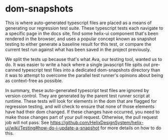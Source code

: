 # dom-snapshots

This is where auto-generated typescript files are placed as a means of generating our regression test suite. These typescript tests each navigate to a specific page in the docs site, find some helix-ui component that's been rendered in the browser, and uses a popular concept known as snapshot testing to either generate a baseline result for this test, or compare the current test run against what has been saved in the project previously.

We split the tests up because that's what Ava, our testing tool, wanted us to do. It was easier to write a hack where a single javascript file spits out pre-canned typescript test files into a dedicated dom-snapshots directory than it was to attempt to overcome the parallel test runner's opinions about being as context-free as possible.

In summary, these auto-generated typescript test files are ignored by version control. They are generated by the parent test runner script at runtime. These tests will look for elements in the dom that are flagged for regression testing, and will check to ensure that none of those elements have had their dom changed. If these changes have occurred, you need to make those changes part of your pull request. Otherwise, the pull request job will not pass. See https://github.com/HelixDesignSystem/helix-ui/wiki/Testing#how-do-i-update-a-snapshot for more details on how to do this.
